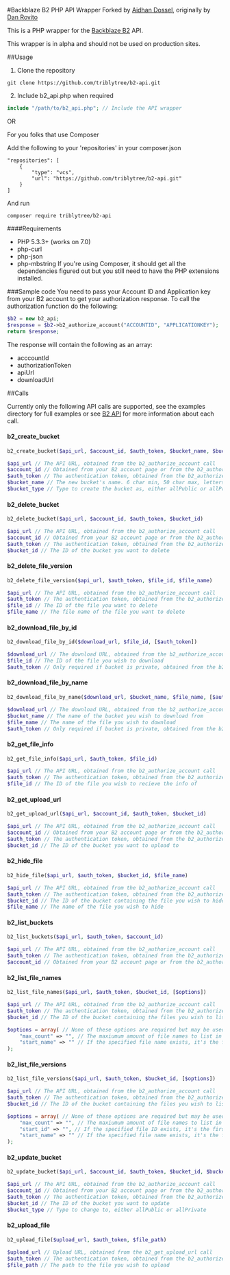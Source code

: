 #Backblaze B2 PHP API Wrapper 
Forked by [Aidhan Dossel](https://aidhan.net/), originally by [Dan Rovito](https://www.danrovito.com)

This is a PHP wrapper for the [Backblaze B2](https://www.backblaze.com/b2/cloud-storage.html) API.

This wrapper is in alpha and should not be used on production sites.

##Usage
1. Clone the repository

```
git clone https://github.com/triblytree/b2-api.git
```

2. Include b2_api.php when required

```php
include "/path/to/b2_api.php"; // Include the API wrapper
```

OR

For you folks that use Composer

Add the following to your 'repositories' in your composer.json

```
"repositories": [
    {
        "type": "vcs",
        "url": "https://github.com/triblytree/b2-api.git"
    }
]
```

And run

```
composer require triblytree/b2-api
```

####Requirements
- PHP 5.3.3+ (works on 7.0)
- php-curl
- php-json
- php-mbstring
If you're using Composer, it should get all the dependencies figured out but you still need to have the PHP extensions installed.

###Sample code
You need to pass your Account ID and Application key from your B2 account to get your authorization response. To call the authorization function do the following:

```php
$b2 = new b2_api;
$response = $b2->b2_authorize_account("ACCOUNTID", "APPLICATIONKEY");
return $response;
```

The response will contain the following as an array:
- acccountId
- authorizationToken
- apiUrl
- downloadUrl

##Calls

Currently only the following API calls are supported, see the examples directory for full examples or see [B2 API](https://www.backblaze.com/b2/docs/) for more information about each call.

#### b2_create_bucket
```php
b2_create_bucket($api_url, $account_id, $auth_token, $bucket_name, $bucket_type)

$api_url // The API URL, obtained from the b2_authorize_account call
$account_id // Obtained from your B2 account page or from the b2_authorize_account call
$auth_token // The authentication token, obtained from the b2_authorize_account call
$bucket_name // The new bucket's name. 6 char min, 50 char max, letters, digits, - and _ are allowed
$bucket_type // Type to create the bucket as, either allPublic or allPrivate
```

#### b2_delete_bucket
```php
b2_delete_bucket($api_url, $account_id, $auth_token, $bucket_id)

$api_url // The API URL, obtained from the b2_authorize_account call
$account_id // Obtained from your B2 account page or from the b2_authorize_account call
$auth_token // The authentication token, obtained from the b2_authorize_account call
$bucket_id // The ID of the bucket you want to delete
```

#### b2_delete_file_version
```php
b2_delete_file_version($api_url, $auth_token, $file_id, $file_name)

$api_url // The API URL, obtained from the b2_authorize_account call
$auth_token // The authentication token, obtained from the b2_authorize_account call
$file_id // The ID of the file you want to delete
$file_name // The file name of the file you want to delete
```

#### b2_download_file_by_id
```php
b2_download_file_by_id($download_url, $file_id, [$auth_token])

$download_url // The download URL, obtained from the b2_authorize_account call
$file_id // The ID of the file you wish to download
$auth_token // Only required if bucket is private, obtained from the b2_authorize_account call
```

#### b2_download_file_by_name
```php
b2_download_file_by_name($download_url, $bucket_name, $file_name, [$auth_token]);

$download_url // The download URL, obtained from the b2_authorize_account call
$bucket_name // The name of the bucket you wish to download from
$file_name // The name of the file you wish to download
$auth_token // Only required if bucket is private, obtained from the b2_authorize_account call
```

#### b2_get_file_info
```php
b2_get_file_info($api_url, $auth_token, $file_id)

$api_url // The API URL, obtained from the b2_authorize_account call
$auth_token // The authentication token, obtained from the b2_authorize_account call
$file_id // The ID of the file you wish to recieve the info of
```

#### b2_get_upload_url
```php
b2_get_upload_url($api_url, $account_id, $auth_token, $bucket_id)

$api_url // The API URL, obtained from the b2_authorize_account call
$account_id // Obtained from your B2 account page or from the b2_authorize_account call
$auth_token // The authentication token, obtained from the b2_authorize_account call
$bucket_id // The ID of the bucket you want to upload to
```

#### b2_hide_file
```php
b2_hide_file($api_url, $auth_token, $bucket_id, $file_name)

$api_url // The API URL, obtained from the b2_authorize_account call
$auth_token // The authentication token, obtained from the b2_authorize_account call
$bucket_id // The ID of the bucket containing the file you wish to hide
$file_name // The name of the file you wish to hide
```

#### b2_list_buckets
```php
b2_list_buckets($api_url, $auth_token, $account_id)

$api_url // The API URL, obtained from the b2_authorize_account call
$auth_token // The authentication token, obtained from the b2_authorize_account call
$account_id // Obtained from your B2 account page or from the b2_authorize_account call
```

#### b2_list_file_names
```php
b2_list_file_names($api_url, $auth_token, $bucket_id, [$options])

$api_url // The API URL, obtained from the b2_authorize_account call
$auth_token // The authentication token, obtained from the b2_authorize_account call
$bucket_id // The ID of the bucket containing the files you wish to list

$options = array( // None of these options are required but may be used
    "max_count" => "", // The maxiumum amount of file names to list in a call
    "start_name" => "" // If the specified file name exists, it's the first listed
);
```

#### b2_list_file_versions
```php
b2_list_file_versions($api_url, $auth_token, $bucket_id, [$options])

$api_url // The API URL, obtained from the b2_authorize_account call
$auth_token // The authentication token, obtained from the b2_authorize_account call
$bucket_id // The ID of the bucket containing the files you wish to list

$options = array( // None of these options are required but may be used
    "max_count" => "", // The maxiumum amount of file names to list in a call
    "start_id" => "", // If the specified file ID exists, it's the first listed
    "start_name" => "" // If the specified file name exists, it's the first listed
);
```

#### b2_update_bucket
```php
b2_update_bucket($api_url, $account_id, $auth_token, $bucket_id, $bucket_type)

$api_url // The API URL, obtained from the b2_authorize_account call
$account_id // Obtained from your B2 account page or from the b2_authorize_account call
$auth_token // The authentication token, obtained from the b2_authorize_account call
$bucket_id // The ID of the bucket you want to update
$bucket_type // Type to change to, either allPublic or allPrivate
```

#### b2_upload_file
```php
b2_upload_file($upload_url, $auth_token, $file_path)

$upload_url // Upload URL, obtained from the b2_get_upload_url call
$auth_token // The authentication token, obtained from the b2_authorize_account call
$file_path // The path to the file you wish to upload
```
